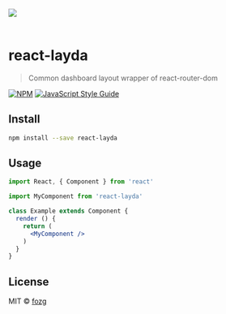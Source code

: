 <img src="https://fozg.github.io/react-layout-dashboard/dashboard.png" style="margin: 20px auto;display: inline-block">

# react-layda

> Common dashboard layout wrapper of react-router-dom

[![NPM](https://img.shields.io/npm/v/react-layda.svg)](https://www.npmjs.com/package/react-layda) [![JavaScript Style Guide](https://img.shields.io/badge/code_style-standard-brightgreen.svg)](https://standardjs.com)

## Install

```bash
npm install --save react-layda
```

## Usage

```jsx
import React, { Component } from 'react'

import MyComponent from 'react-layda'

class Example extends Component {
  render () {
    return (
      <MyComponent />
    )
  }
}
```

## License

MIT © [fozg](https://github.com/fozg)
